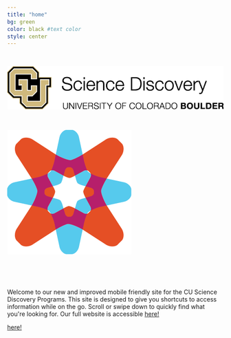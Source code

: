 ```yaml
---
title: "home"
bg: green
color: black #text color
style: center
---
```



&nbsp;
&nbsp;


![alt text](img/png/ScienceDisc.png)

&nbsp;


![alt text](img/png/CUCE-819_SD-Icon-Explore.png)



&nbsp;

&nbsp;


<body>

<div class="container">

Welcome to our new and improved mobile friendly site for the CU Science Discovery Programs. This site is designed to give you shortcuts to access information while on the go. Scroll or swipe down to quickly find what you're looking for. Our full website is accessible [here!](http://sciencediscovery.colorado.edu) 
<!-- &nbsp;-->

</div>

</body>
<a href="http://sciencediscovery.colorado.edu" class="btn btn-info btn-link" role="button">here!</a>
<!--<here! rel="stylesheet" href="http://sciencediscovery.colorado.edu"> -->


